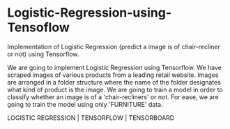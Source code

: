 # Logistic-Regression-using-Tensoflow
Implementation of Logistic Regression (predict a image is of chair-recliner or not) using Tensorflow.


We are going to implement Logistic Regression using Tensorflow. We have scraped images of various products from a leading retail website. Images are arranged in a folder structure where the name of the folder designates what kind of product is the image. We are going to train a model in order to classify whether an image is of a 'chair-recliners' or not. For ease, we are going to train the model using only 'FURNITURE' data.

LOGISTIC REGRESSION | TENSORFLOW | TENSORBOARD
